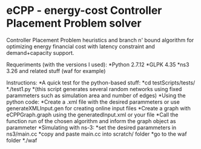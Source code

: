 # eCPP - energy-cost Controller Placement Problem solver
Controller Placement Problem heuristics and branch n' bound algorithm for optimizing energy financial cost with latency constraint and demand+capacity support.

Requeriments (with the versions I used):
*Python 2.7.12
*GLPK 4.35
*ns3 3.26 and related stuff (waf for example)

Instructions:
*A quick test for the python-based stuff:
	*cd testScripts/tests/
	*./test1.py
	*(this script generates several random networks using fixed parammeters such as simulation area and number of edges)
*Using the python code:
	*Create a .xml file with the desired parammeters or use generateXMLInput.gen for creating online input files
	*Create a graph with eCPPGraph.graph using the generatedInput.xml or your file
	*Call the function run of the chosen algorithm and inform the graph object as parammeter
*Simulating with ns-3:
	*set the desired parammeters in ns3/main.cc
	*copy and paste main.cc into scratch/ folder
	*go to the waf folder
	*./waf
